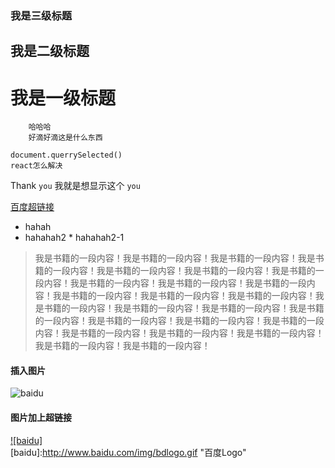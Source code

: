 ### 我是三级标题
## 我是二级标题
# 我是一级标题

        哈哈哈
        好滴好滴这是什么东西

```
document.querrySelected()
react怎么解决
```

Thank `you` 我就是想显示这个 `you`


[百度超链接](https://www.baidu.com "鼠标悬停效果")

* hahah
* hahahah2
        * hahahah2-1


> 我是书籍的一段内容！我是书籍的一段内容！我是书籍的一段内容！我是书籍的一段内容！我是书籍的一段内容！我是书籍的一段内容！我是书籍的一段内容！我是书籍的一段内容！我是书籍的一段内容！我是书籍的一段内容！我是书籍的一段内容！我是书籍的一段内容！我是书籍的一段内容！我是书籍的一段内容！我是书籍的一段内容！我是书籍的一段内容！我是书籍的一段内容！我是书籍的一段内容！我是书籍的一段内容！我是书籍的一段内容！我是书籍的一段内容！我是书籍的一段内容！我是书籍的一段内容！我是书籍的一段内容！我是书籍的一段内容！

#### 插入图片
![baidu](http://www.baidu.com/img/bdlogo.gif "百度logo")

#### 图片加上超链接

[![baidu]](http://baidu.com)  
[baidu]:http://www.baidu.com/img/bdlogo.gif "百度Logo" 

